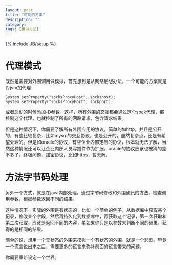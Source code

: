 ```yaml
---
layout: post
title: "可能的方案"
description: ""
category: 
tags: [模拟方法]
---
```

{% include JB/setup %}

# 代理模式

既然是需要对外围调用做模拟，首先想到是从网络层想办法，一个可能的方案就是对jvm加代理

    System.setProperty("socksProxyHost", sockshost);
    System.setProperty("socksProxyPort", sockport);

或者启动的时候添加-D参数，这样，所有外围的交互都会通过这个sock代理，那控制这个代理，也就控制了所有的网路请求，包含请求结果。

但是这种情况下，你需要了解所有外围应用的协议，简单的如http，并且是公开的，有些比较复杂，比如mysql的交互协议，也是公开的，虽然复杂点，还是有希望处理的。但是如oracle的协议，有些企业内部定制的协议，根本就无法了解，当然这种情况还可以让企业内部人员写插件作为扩展，oracle的协议应该也被猜的差不多了。终极问题，加密协议，比如https，暂无解。


# 方法字节码处理

另外一个方式，就是在java内部处理，通过字节码修改和外围通讯的方法，检查调用参数，根据参数返回不同的结果。

这种情况下，实际的外围是有状态的，比如一个简单的例子，从数据库中获取某个记录，修改某个字段，然后再持久化到数据库中，再获取这个记录，第一次获取和第二次获取，应该是返回不同的内容，单如果你只是以参数来判断不同的结果，获得的是相同的结果。

简单的说，想用一个无状态的外围来模拟一个有状态的外围，就是一个悲剧。毕竟一个谎言说出来之后，需要更多的谎言来弥补前面的谎言带来的问题。


你需要重新设定一个世界。


